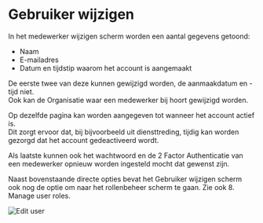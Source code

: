 # Gebruiker wijzigen

In het medewerker wijzigen scherm worden een aantal gegevens getoond:

- Naam
- E-mailadres
- Datum en tijdstip waarom het account is aangemaakt

De eerste twee van deze kunnen gewijzigd worden, de aanmaakdatum en -tijd niet.  
Ook kan de Organisatie waar een medewerker bij hoort gewijzigd worden.

Op dezelfde pagina kan worden aangegeven tot wanneer het account actief is.  
Dit zorgt ervoor dat, bij bijvoorbeeld uit diensttreding, tijdig kan worden gezorgd dat het account gedeactiveerd wordt.  

Als laatste kunnen ook het wachtwoord en de 2 Factor Authenticatie van een medewerker opnieuw worden ingesteld mocht dat gewenst zijn.

Naast bovenstaande directe opties bevat het Gebruiker wijzigen scherm ook nog de optie om naar het rollenbeheer scherm te gaan. Zie ook 8. Manage user roles.

![Edit user](*/images/DUSI%20edit%20user/png)

